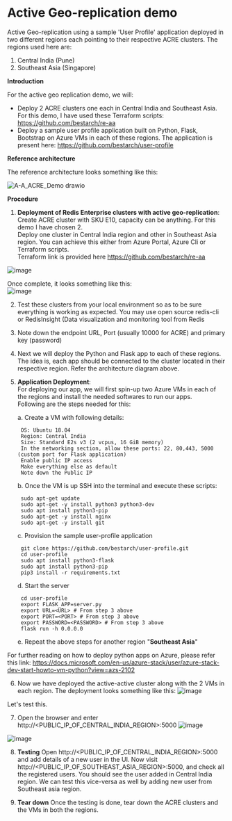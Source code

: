 # Active Geo-replication demo
Active Geo-replication using a sample 'User Profile' application deployed in two different regions each pointing to their respective ACRE clusters.
The regions used here are:
1. Central India (Pune)
2. Southeast Asia (Singapore)


**Introduction**

For the active geo replication demo, we will:
* Deploy 2 ACRE clusters one each in Central India and Southeast Asia. For this demo, I have used these Terraform scripts: https://github.com/bestarch/re-aa
* Deploy a sample user profile application built on Python, Flask, Bootstrap on Azure VMs in each of these regions. The application is present here: https://github.com/bestarch/user-profile

**Reference architecture**

The reference architecture looks something like this:

![A-A_ACRE_Demo drawio](https://user-images.githubusercontent.com/26322220/157703508-4d68d13a-bd40-4019-93a8-ad9900d621ad.png)



**Procedure**
1. **Deployment of Redis Enterprise clusters with active geo-replication**: <br>
Create ACRE cluster with SKU E10, capacity can be anything. For this demo I have chosen 2. <br>
Deploy one cluster in Central India region and other in Southeast Asia region. You can achieve this either from Azure Portal, Azure Cli or Terraform scripts.<br> Terraform link is provided here https://github.com/bestarch/re-aa <br>

![image](https://user-images.githubusercontent.com/26322220/143982955-381f77b0-33db-4eb1-93df-8819192d7ae2.png)

Once complete, it looks something like this: <br>
![image](https://user-images.githubusercontent.com/26322220/157701062-7143bcba-5013-42fb-8fe3-87c06eeba2e0.png)


2. Test these clusters from your local environment so as to be sure everything is working as expected. You may use open source redis-cli or RedisInsight (Data visualization and monitoring tool from Redis

3. Note down the endpoint URL, Port (usually 10000 for ACRE) and primary key (password)

4. Next we will deploy the Python and Flask app to each of these regions. The idea is, each app should be connected to the cluster located in their respective region. Refer the architecture diagram above.

5. **Application Deployment**: <br>
For deploying our app, we will first spin-up two Azure VMs in each of the regions and install the needed softwares to run our apps.<br>
Following are the steps needed for this:

    a. Create a VM with following details:
    
        OS: Ubuntu 18.04 
        Region: Central India
        Size: Standard E2s v3 (2 vcpus, 16 GiB memory) 
        In the networking section, allow these ports: 22, 80,443, 5000 (custom port for Flask application)
        Enable public IP access
        Make everything else as default
        Note down the Public IP 
        
    b. Once the VM is up SSH into the terminal and execute these scripts:

        sudo apt-get update
        sudo apt-get -y install python3 python3-dev
        sudo apt install python3-pip
        sudo apt-get -y install nginx
        sudo apt-get -y install git
        
    c.  Provision the sample user-profile application
    
        git clone https://github.com/bestarch/user-profile.git
        cd user-profile
        sudo apt install python3-flask
        sudo apt install python3-pip
        pip3 install -r requirements.txt
        
    d. Start the server
    
        cd user-profile
        export FLASK_APP=server.py
        export URL=<URL> # From step 3 above
        export PORT=<PORT> # From step 3 above
        export PASSWORD=<PASSWORD> # From step 3 above
        flask run -h 0.0.0.0

    e.  Repeat the above steps for another region "**Southeast Asia**"
    
    
For further reading on how to deploy python apps on Azure, please refer this link: https://docs.microsoft.com/en-us/azure-stack/user/azure-stack-dev-start-howto-vm-python?view=azs-2102
    
6. Now we have deployed the active-active cluster along with the 2 VMs in each region. The deployment looks something like this:
![image](https://user-images.githubusercontent.com/26322220/157700761-c992d6cf-b428-4ee7-8b57-df8113096c80.png)

Let's test this.

7. Open the browser and enter http://<PUBLIC_IP_OF_CENTRAL_INDIA_REGION>:5000
![image](https://user-images.githubusercontent.com/26322220/144080885-13372fa1-353a-42ca-9587-7f40eafc5843.png)

![image](https://user-images.githubusercontent.com/26322220/144081701-9dc03936-1343-4715-acb5-e6746b07dc0a.png)

8. **Testing**
    Open http://<PUBLIC_IP_OF_CENTRAL_INDIA_REGION>:5000 and add details of a new user in the UI. 
    Now visit http://<PUBLIC_IP_OF_SOUTHEAST_ASIA_REGION>:5000, and check all the registered users.
    You should see the user added in Central India region. We can test this vice-versa as well by adding new user from Southeast asia region.
    
9. **Tear down**
    Once the testing is done, tear down the ACRE clusters and the VMs in both the regions.


